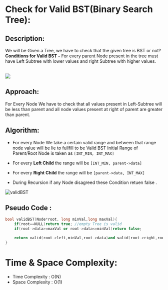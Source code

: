 # Check for Valid BST(Binary Search Tree):

## Description:
We will be Given a Tree, we have to check that the given tree is BST or not? 
**Conditions for Valid BST -** For every parent Node present in the tree must have Left Subtree with lower values and right Subtree with higher values.
 <br><br>

![](https://media.geeksforgeeks.org/wp-content/uploads/BSTSearch.png)

## Approach:
For Every Node We have to check that all values present in Left-Subtree will be less than parent and all node values present at right of parent are greater than parent.

## Algorithm:
- For every Node We take a certain valid range and between that range node value will be lie to fullfill to be Valid BST
 Initial Range of Parent/Root Node is taken as 
 ```[INT_MIN, INT_MAX]```

- For every **Left Child** the range will be  ```[INT_MIN, parent->data]```
- For every **Right Child** the range will be 
 ```[parent->data, INT_MAX]```
- During Recursion if any Node disagreed these Condition retuen false .

![validBST](https://user-images.githubusercontent.com/77873383/164070536-557900b0-8054-4c5a-a0f8-6a534f9ff141.png)


## Pseudo Code :
```cpp
bool validBST(Node*root, long minVal,long maxVal){
    if(root==NULL)return true; //empty Tree is valid
    if(root->data>=maxVal or root->data<=minVal)return false;

    return valid(root->left,minVal,root->data)and valid(root->right,root->data,maxVal);//1st Left recursion Then right 
}
```
# Time & Space Complexity:
- Time Complexity : O(N)
- Space Complexity : O(1)
